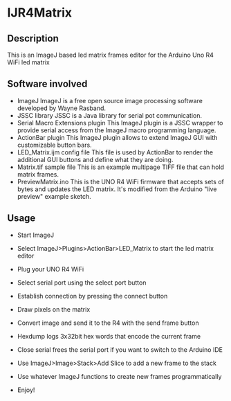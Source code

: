 # IJR4Matrix
## Description
This is an ImageJ based led matrix frames editor for the Arduino Uno R4 WiFi led matrix  
## Software involved 
- ImageJ
ImageJ is a free open source image processing software developed by Wayne Rasband.
- JSSC library
JSSC is a Java library for serial pot communication. 
- Serial Macro Extensions plugin
This ImageJ plugin is a JSSC wrapper to provide serial access from the ImageJ macro programming language. 
- ActionBar plugin
This ImageJ plugin allows to extend ImageJ GUI with customizable button bars.
- LED_Matrix.ijm config file
This file is used by ActionBar to render the additional GUI buttons and define what they are doing. 
- Matrix.tif sample file 
This is an example multipage TIFF file that can hold matrix frames.  
- PreviewMatrix.ino
This is the UNO R4 WiFi firmware that accepts sets of bytes and updates the LED matrix. It's modified from the Arduino "live preview" example sketch. 
 
## Usage
- Start ImageJ
- Select ImageJ>Plugins>ActionBar>LED_Matrix to start the led matrix editor
- Plug your UNO R4 WiFi
- Select serial port using the select port button
- Establish connection by pressing the connect button
- Draw pixels on the matrix
- Convert image and send it to the R4 with the send frame button

- Hexdump logs 3x32bit hex words that encode the current frame
- Close serial frees the serial port if you want to switch to the Arduino IDE
- Use ImageJ>Image>Stack>Add Slice to add a new frame to the stack
- Use whatever ImageJ functions to create new frames programmatically
- Enjoy!


